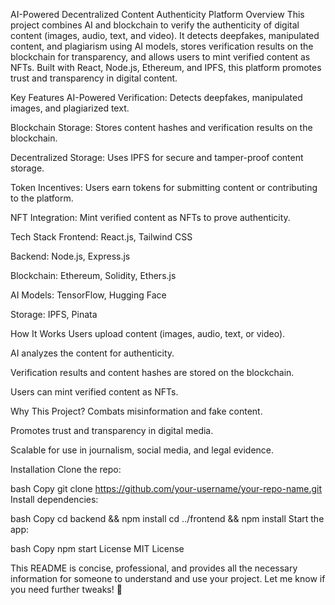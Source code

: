 AI-Powered Decentralized Content Authenticity Platform
Overview
This project combines AI and blockchain to verify the authenticity of digital content (images, audio, text, and video). It detects deepfakes, manipulated content, and plagiarism using AI models, stores verification results on the blockchain for transparency, and allows users to mint verified content as NFTs. Built with React, Node.js, Ethereum, and IPFS, this platform promotes trust and transparency in digital content.

Key Features
AI-Powered Verification: Detects deepfakes, manipulated images, and plagiarized text.

Blockchain Storage: Stores content hashes and verification results on the blockchain.

Decentralized Storage: Uses IPFS for secure and tamper-proof content storage.

Token Incentives: Users earn tokens for submitting content or contributing to the platform.

NFT Integration: Mint verified content as NFTs to prove authenticity.

Tech Stack
Frontend: React.js, Tailwind CSS

Backend: Node.js, Express.js

Blockchain: Ethereum, Solidity, Ethers.js

AI Models: TensorFlow, Hugging Face

Storage: IPFS, Pinata

How It Works
Users upload content (images, audio, text, or video).

AI analyzes the content for authenticity.

Verification results and content hashes are stored on the blockchain.

Users can mint verified content as NFTs.

Why This Project?
Combats misinformation and fake content.

Promotes trust and transparency in digital media.

Scalable for use in journalism, social media, and legal evidence.

Installation
Clone the repo:

bash
Copy
git clone https://github.com/your-username/your-repo-name.git
Install dependencies:

bash
Copy
cd backend && npm install
cd ../frontend && npm install
Start the app:

bash
Copy
npm start
License
MIT License

This README is concise, professional, and provides all the necessary information for someone to understand and use your project. Let me know if you need further tweaks! 🚀
